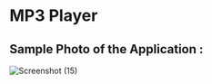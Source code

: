 # MP3 Player
## Sample Photo of the Application :
![Screenshot (15)](https://github.com/skiupace/MP3-Player/assets/113860644/8f544ef9-409d-4da9-9cc2-45ebff9ddb68)
